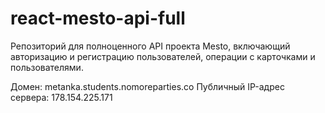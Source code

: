 # react-mesto-api-full
Репозиторий для полноценного API проекта Mesto, включающий авторизацию и регистрацию пользователей, операции с карточками и пользователями.  

Домен: metanka.students.nomoreparties.co 
Публичный IP-адрес сервера: 178.154.225.171